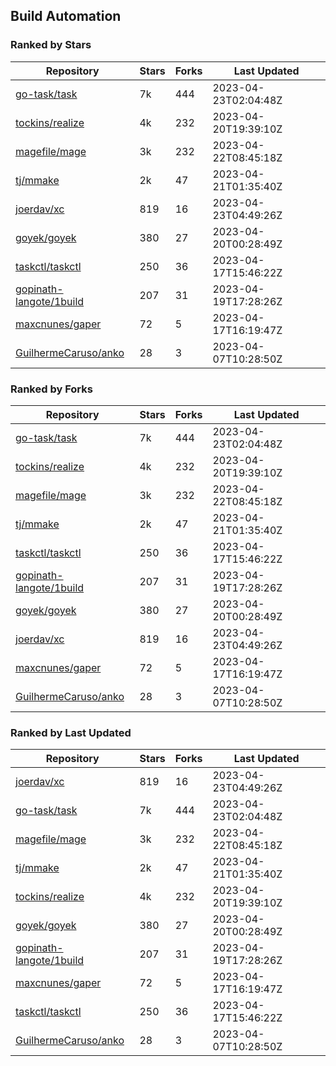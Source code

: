 ## Build Automation

### Ranked by Stars

| Repository | Stars | Forks | Last Updated |
|------------|-------|-------|--------------|
| [go-task/task](https://github.com/go-task/task) | 7k | 444 | 2023-04-23T02:04:48Z |
| [tockins/realize](https://github.com/tockins/realize) | 4k | 232 | 2023-04-20T19:39:10Z |
| [magefile/mage](https://github.com/magefile/mage) | 3k | 232 | 2023-04-22T08:45:18Z |
| [tj/mmake](https://github.com/tj/mmake) | 2k | 47 | 2023-04-21T01:35:40Z |
| [joerdav/xc](https://github.com/joerdav/xc) | 819 | 16 | 2023-04-23T04:49:26Z |
| [goyek/goyek](https://github.com/goyek/goyek) | 380 | 27 | 2023-04-20T00:28:49Z |
| [taskctl/taskctl](https://github.com/taskctl/taskctl) | 250 | 36 | 2023-04-17T15:46:22Z |
| [gopinath-langote/1build](https://github.com/gopinath-langote/1build) | 207 | 31 | 2023-04-19T17:28:26Z |
| [maxcnunes/gaper](https://github.com/maxcnunes/gaper) | 72 | 5 | 2023-04-17T16:19:47Z |
| [GuilhermeCaruso/anko](https://github.com/GuilhermeCaruso/anko) | 28 | 3 | 2023-04-07T10:28:50Z |

### Ranked by Forks

| Repository | Stars | Forks | Last Updated |
|------------|-------|-------|--------------|
| [go-task/task](https://github.com/go-task/task) | 7k | 444 | 2023-04-23T02:04:48Z |
| [tockins/realize](https://github.com/tockins/realize) | 4k | 232 | 2023-04-20T19:39:10Z |
| [magefile/mage](https://github.com/magefile/mage) | 3k | 232 | 2023-04-22T08:45:18Z |
| [tj/mmake](https://github.com/tj/mmake) | 2k | 47 | 2023-04-21T01:35:40Z |
| [taskctl/taskctl](https://github.com/taskctl/taskctl) | 250 | 36 | 2023-04-17T15:46:22Z |
| [gopinath-langote/1build](https://github.com/gopinath-langote/1build) | 207 | 31 | 2023-04-19T17:28:26Z |
| [goyek/goyek](https://github.com/goyek/goyek) | 380 | 27 | 2023-04-20T00:28:49Z |
| [joerdav/xc](https://github.com/joerdav/xc) | 819 | 16 | 2023-04-23T04:49:26Z |
| [maxcnunes/gaper](https://github.com/maxcnunes/gaper) | 72 | 5 | 2023-04-17T16:19:47Z |
| [GuilhermeCaruso/anko](https://github.com/GuilhermeCaruso/anko) | 28 | 3 | 2023-04-07T10:28:50Z |

### Ranked by Last Updated

| Repository | Stars | Forks | Last Updated |
|------------|-------|-------|--------------|
| [joerdav/xc](https://github.com/joerdav/xc) | 819 | 16 | 2023-04-23T04:49:26Z |
| [go-task/task](https://github.com/go-task/task) | 7k | 444 | 2023-04-23T02:04:48Z |
| [magefile/mage](https://github.com/magefile/mage) | 3k | 232 | 2023-04-22T08:45:18Z |
| [tj/mmake](https://github.com/tj/mmake) | 2k | 47 | 2023-04-21T01:35:40Z |
| [tockins/realize](https://github.com/tockins/realize) | 4k | 232 | 2023-04-20T19:39:10Z |
| [goyek/goyek](https://github.com/goyek/goyek) | 380 | 27 | 2023-04-20T00:28:49Z |
| [gopinath-langote/1build](https://github.com/gopinath-langote/1build) | 207 | 31 | 2023-04-19T17:28:26Z |
| [maxcnunes/gaper](https://github.com/maxcnunes/gaper) | 72 | 5 | 2023-04-17T16:19:47Z |
| [taskctl/taskctl](https://github.com/taskctl/taskctl) | 250 | 36 | 2023-04-17T15:46:22Z |
| [GuilhermeCaruso/anko](https://github.com/GuilhermeCaruso/anko) | 28 | 3 | 2023-04-07T10:28:50Z |

